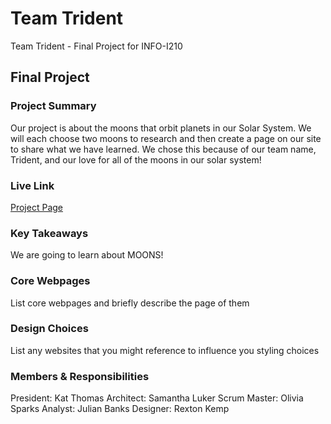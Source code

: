 # Team Trident

Team Trident - Final Project for INFO-I210

## Final Project

### Project Summary

Our project is about the moons that orbit planets in our Solar System. We will each choose two moons to research and then create a page on our site to share what we have learned. We chose this because of our team name, Trident, and our love for all of the moons in our solar system!

### Live Link

[Project Page](https://kat-thomas.github.io/team-trident/)

### Key Takeaways

We are going to learn about MOONS!

### Core Webpages

List core webpages and briefly describe the page of them

### Design Choices

List any websites that you might reference to influence you styling choices

### Members & Responsibilities

President: Kat Thomas
Architect: Samantha Luker
Scrum Master: Olivia Sparks
Analyst: Julian Banks
Designer: Rexton Kemp
